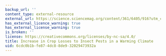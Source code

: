 ```yaml
---
backup_url: ''
content_type: external-resource
external_url: https://science.sciencemag.org/content/361/6405/916?utm_campaign=toc_sci-mag_2018-08-30&et_rid=35093317&et_cid=2339801
has_external_licence_warning: true
has_external_license_warning: true
is_broken: ''
license: https://creativecommons.org/licenses/by-nc-sa/4.0/
title: Increase in Crop Losses to Insect Pests in a Warming Climate
uid: 6cdc0b1b-fe87-4dc8-8de9-32029473932a
---
```

